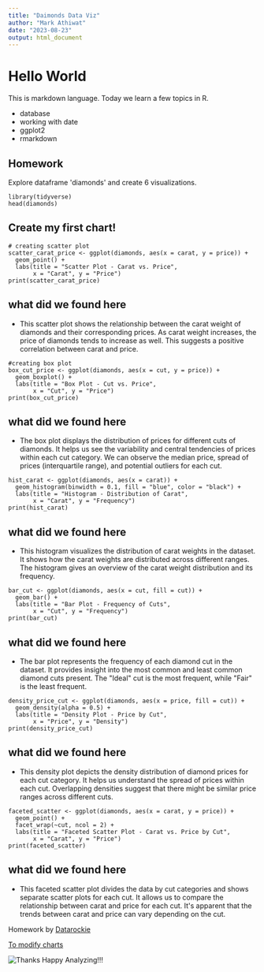 ```yaml
---
title: "Daimonds Data Viz"
author: "Mark Athiwat"
date: "2023-08-23"
output: html_document
---
```


# Hello World

This is markdown language. Today we learn a few topics in R.

- database
- working with date
- ggplot2
- rmarkdown

## Homework

Explore dataframe 'diamonds' and create 6 visualizations.

```{r message=FALSE,warning=FALSE}
library(tidyverse)
head(diamonds)
```

## Create my first chart!

```{r}
# creating scatter plot
scatter_carat_price <- ggplot(diamonds, aes(x = carat, y = price)) +
  geom_point() +
  labs(title = "Scatter Plot - Carat vs. Price",
       x = "Carat", y = "Price")
print(scatter_carat_price)
```

## what did we found here 

- This scatter plot shows the relationship between the carat weight of diamonds and their corresponding prices. As carat weight increases, the price of diamonds tends to increase as well. This suggests a positive correlation between carat and price.

```{r}
#creating box plot
box_cut_price <- ggplot(diamonds, aes(x = cut, y = price)) +
  geom_boxplot() +
  labs(title = "Box Plot - Cut vs. Price",
       x = "Cut", y = "Price")
print(box_cut_price)
```

## what did we found here 

- The box plot displays the distribution of prices for different cuts of diamonds. It helps us see the variability and central tendencies of prices within each cut category. We can observe the median price, spread of prices (interquartile range), and potential outliers for each cut.

```{r}
hist_carat <- ggplot(diamonds, aes(x = carat)) +
  geom_histogram(binwidth = 0.1, fill = "blue", color = "black") +
  labs(title = "Histogram - Distribution of Carat",
       x = "Carat", y = "Frequency")
print(hist_carat)
```
## what did we found here 

- This histogram visualizes the distribution of carat weights in the dataset. It shows how the carat weights are distributed across different ranges. The histogram gives an overview of the carat weight distribution and its frequency.

```{r}
bar_cut <- ggplot(diamonds, aes(x = cut, fill = cut)) +
  geom_bar() +
  labs(title = "Bar Plot - Frequency of Cuts",
       x = "Cut", y = "Frequency")
print(bar_cut)
```

## what did we found here 

- The bar plot represents the frequency of each diamond cut in the dataset. It provides insight into the most common and least common diamond cuts present. The "Ideal" cut is the most frequent, while "Fair" is the least frequent.



```{r}
density_price_cut <- ggplot(diamonds, aes(x = price, fill = cut)) +
  geom_density(alpha = 0.5) +
  labs(title = "Density Plot - Price by Cut",
       x = "Price", y = "Density")
print(density_price_cut)
```

## what did we found here 

- This density plot depicts the density distribution of diamond prices for each cut category. It helps us understand the spread of prices within each cut. Overlapping densities suggest that there might be similar price ranges across different cuts.

```{r}
faceted_scatter <- ggplot(diamonds, aes(x = carat, y = price)) +
  geom_point() +
  facet_wrap(~cut, ncol = 2) +
  labs(title = "Faceted Scatter Plot - Carat vs. Price by Cut",
       x = "Carat", y = "Price")
print(faceted_scatter)
```

## what did we found here 

- This faceted scatter plot divides the data by cut categories and shows separate scatter plots for each cut. It allows us to compare the relationship between carat and price for each cut. It's apparent that the trends between carat and price can vary depending on the cut.


Homework by
[Datarockie](https://datarockie.com/)

[To modify charts](https://www.maths.usyd.edu.au/u/UG/SM/STAT3022/r/current/Misc/data-visualization-2.1.pdf)

![Thanks Happy Analyzing!!!](https://images.unsplash.com/photo-1599658880436-c61792e70672?ixlib=rb-4.0.3&ixid=M3wxMjA3fDB8MHxwaG90by1wYWdlfHx8fGVufDB8fHx8fA%3D%3D&auto=format&fit=crop&w=2070&q=80)


